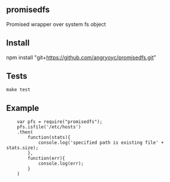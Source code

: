 promisedfs
-----

Promised wrapper over system fs object


Install
--------

npm install "git+https://github.com/angryoyc/promisedfs.git"

Tests
------
```
make test
```


Example
--------
```
	var pfs = require("promisedfs");
	pfs.isfile('/etc/hosts')
	.then(
		function(stats){
			console.log('specified path is existing file' + stats.size);
		},
		function(err){
			console.log(err);
		}
	)
```
